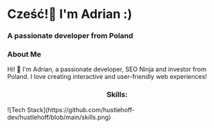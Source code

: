 # Cześć!👋 I'm Adrian :)

### A passionate developer from Poland

### About Me

Hi! 👋 I'm Adrian, a passionate developer, SEO Ninja and investor from Poland.
I love creating interactive and user-friendly web experiences!

<h3 align="center">Skills:</h3>
![Tech Stack](https://github.com/hustlehoff-dev/hustlehoff/blob/main/skills.png)
